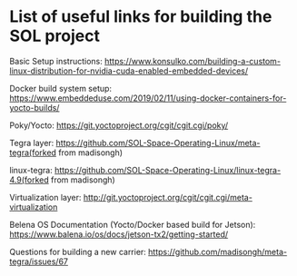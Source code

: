 # List of useful links for building the SOL project

Basic Setup instructions: https://www.konsulko.com/building-a-custom-linux-distribution-for-nvidia-cuda-enabled-embedded-devices/

Docker build system setup: https://www.embeddeduse.com/2019/02/11/using-docker-containers-for-yocto-builds/

Poky/Yocto: https://git.yoctoproject.org/cgit/cgit.cgi/poky/

Tegra layer: https://github.com/SOL-Space-Operating-Linux/meta-tegra(forked from madisongh)

linux-tegra: https://github.com/SOL-Space-Operating-Linux/linux-tegra-4.9(forked from madisongh)

Virtualization layer: http://git.yoctoproject.org/cgit/cgit.cgi/meta-virtualization

Belena OS Documentation (Yocto/Docker based build for Jetson): https://www.balena.io/os/docs/jetson-tx2/getting-started/


Questions for building a new carrier: https://github.com/madisongh/meta-tegra/issues/67



